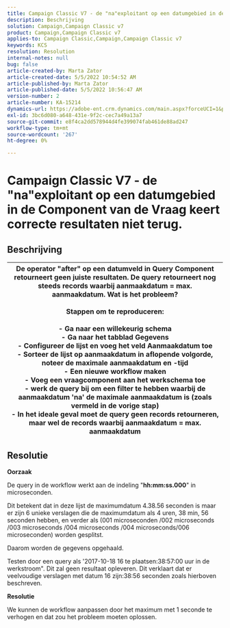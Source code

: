 ```yaml
---
title: Campaign Classic V7 - de "na"exploitant op een datumgebied in de Component van de Vraag keert correcte resultaten niet terug.
description: Beschrijving
solution: Campaign,Campaign Classic v7
product: Campaign,Campaign Classic v7
applies-to: Campaign Classic,Campaign,Campaign Classic v7
keywords: KCS
resolution: Resolution
internal-notes: null
bug: false
article-created-by: Marta Zator
article-created-date: 5/5/2022 10:54:52 AM
article-published-by: Marta Zator
article-published-date: 5/5/2022 10:56:47 AM
version-number: 2
article-number: KA-15214
dynamics-url: https://adobe-ent.crm.dynamics.com/main.aspx?forceUCI=1&pagetype=entityrecord&etn=knowledgearticle&id=2279a3c8-61cc-ec11-a7b5-6045bd00dbbc
exl-id: 3bc6d080-a648-431e-9f2c-cec7a49a13a7
source-git-commit: e8f4ca2dd578944d4fe399074fab461de88ad247
workflow-type: tm+mt
source-wordcount: '267'
ht-degree: 0%

---
```


# Campaign Classic V7 - de &quot;na&quot;exploitant op een datumgebied in de Component van de Vraag keert correcte resultaten niet terug.

## Beschrijving



| De operator &quot;after&quot; op een datumveld in Query Component retourneert geen juiste resultaten. De query retourneert nog steeds records waarbij aanmaakdatum = max. aanmaakdatum. Wat is het probleem?<br><br><b>Stappen om te reproduceren:</b><br><br>  - Ga naar een willekeurig schema<br>  - Ga naar het tabblad Gegevens<br>  - Configureer de lijst en voeg het veld Aanmaakdatum toe<br>  - Sorteer de lijst op aanmaakdatum in aflopende volgorde, noteer de maximale aanmaakdatum en -tijd<br>  - Een nieuwe workflow maken<br>  - Voeg een vraagcomponent aan het werkschema toe<br>  - werk de query bij om een filter te hebben waarbij de aanmaakdatum &#39;na&#39; de maximale aanmaakdatum is (zoals vermeld in de vorige stap)<br>  - In het ideale geval moet de query geen records retourneren, maar wel de records waarbij aanmaakdatum = max. aanmaakdatum |
| --- |



## Resolutie


<b>Oorzaak</b>

De query in de workflow werkt aan de indeling &quot;<b>hh:mm:ss.000</b>&quot; in microseconden.

Dit betekent dat in deze lijst de maximumdatum 4.38.56 seconden is maar er zijn 6 unieke verslagen die de maximumdatum als 4 uren, 38 min, 56 seconden hebben, en verder als (001 microseconden /002 microseconds /003 microseconds /004 microseconds /004 microseconds/006 microseconden) worden gesplitst.

Daarom worden de gegevens opgehaald.

Testen door een query als &#39;2017-10-18 16 te plaatsen:38:57:00 uur in de werkstroom&quot;. Dit zal geen resultaat opleveren. Dit verklaart dat er veelvoudige verslagen met datum 16 zijn:38:56 seconden zoals hierboven beschreven.

<b>Resolutie</b>

We kunnen de workflow aanpassen door het maximum met 1 seconde te verhogen en dat zou het probleem moeten oplossen.
